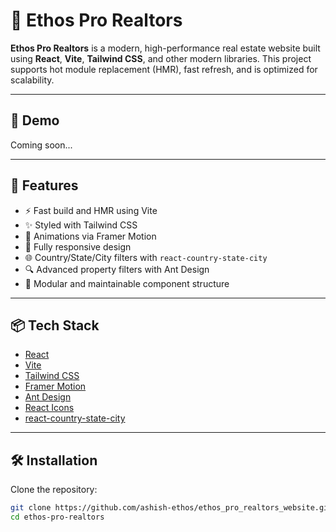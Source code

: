 # 🏡 Ethos Pro Realtors

**Ethos Pro Realtors** is a modern, high-performance real estate website built using **React**, **Vite**, **Tailwind CSS**, and other modern libraries. This project supports hot module replacement (HMR), fast refresh, and is optimized for scalability.

---

## 🔗 Demo

Coming soon...

---

## 🚀 Features

- ⚡ Fast build and HMR using Vite
- ✨ Styled with Tailwind CSS
- 🎥 Animations via Framer Motion
- 📱 Fully responsive design
- 🌐 Country/State/City filters with `react-country-state-city`
- 🔍 Advanced property filters with Ant Design
- 🧩 Modular and maintainable component structure

---

## 📦 Tech Stack

- [React](https://reactjs.org/)
- [Vite](https://vitejs.dev/)
- [Tailwind CSS](https://tailwindcss.com/)
- [Framer Motion](https://www.framer.com/motion/)
- [Ant Design](https://ant.design/)
- [React Icons](https://react-icons.github.io/react-icons/)
- [react-country-state-city](https://www.npmjs.com/package/react-country-state-city)

---

## 🛠️ Installation

Clone the repository:

```bash
git clone https://github.com/ashish-ethos/ethos_pro_realtors_website.git
cd ethos-pro-realtors
